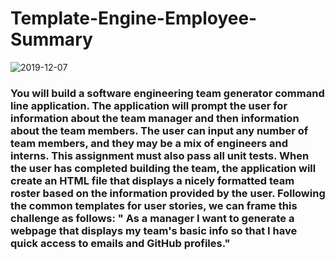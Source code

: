 # Template-Engine-Employee-Summary

![2019-12-07](https://user-images.githubusercontent.com/53213039/70382662-57b8f180-1914-11ea-8ba0-b7dfe536d588.png)


### You will build a software engineering team generator command line application. The application will prompt the user for information about the team manager and then information about the team members. The user can input any number of team members, and they may be a mix of engineers and interns. This assignment must also pass all unit tests. When the user has completed building the team, the application will create an HTML file that displays a nicely formatted team roster based on the information provided by the user. Following the common templates for user stories, we can frame this challenge as follows: " As a manager I want to generate a webpage that displays my team's basic info so that I have quick access to emails and GitHub profiles."
